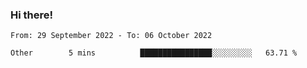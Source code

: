 ### Hi there!

<!--START_SECTION:waka-->

```text
From: 29 September 2022 - To: 06 October 2022

Other        5 mins          ████████████████░░░░░░░░░   63.71 %
```

<!--END_SECTION:waka-->
